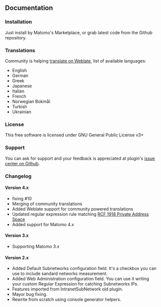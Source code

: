 ## Documentation

### Installation
Just install by Matomo's Marketplace, or grab latest code from the Github repository.

### Translations
Community is helping [translate on Weblate](https://hosted.weblate.org/projects/matomo/communityplugin-rerintranetsubnetwork/), list of available languages:

- English
- German
- Greek
- Japanese
- Italian
- French
- Norwegian Bokmål
- Turkish
- Ukrainian

### License
This free software is licensed under GNU General Public License v3+

### Support
You can ask for support and your feedback is appreciated at plugin's [issue center on Github](https://github.com/RegioneER/RerIntranetSubnetwork/issues).

### Changelog

#### Version 4.x
- fixing #10
- Merging of community translations
- Added Weblate support for community powered translations
- Updated regular expression rule matching [RCF 1918 Private Address Space](https://datatracker.ietf.org/doc/html/rfc1918#section-3)
- Added support for Matomo 4.x

#### Version 3.x
- Supporting Matomo 3.x

#### Version 2.x
- Added Default Subnetworks configuration field. It's a checkbox you can use to include sandard networks measurement.
- Added Web Administration configuration field. You can use it writing your custom Regular Expression for catching Subnetworks IPs.
- Features imported from IntranetSubNetwork old plugin.
- Mayor bug fixing.
- Rewrite from scratch using console generator helpers.
